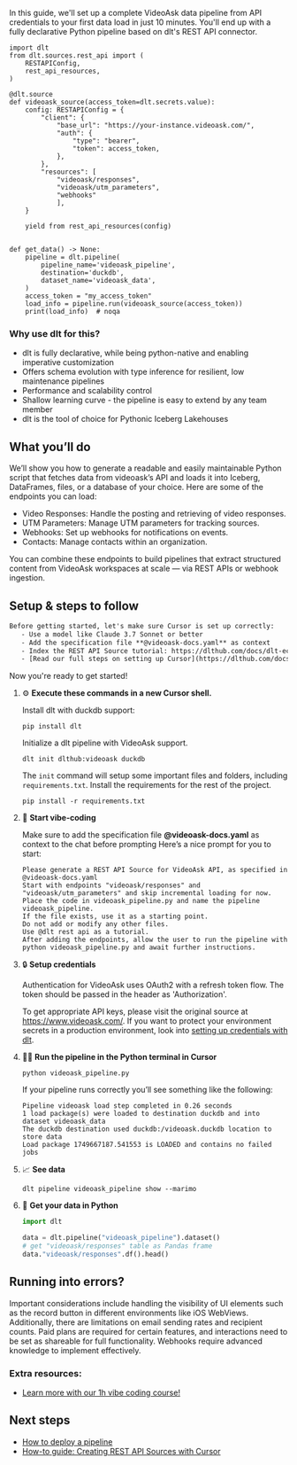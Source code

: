 In this guide, we'll set up a complete VideoAsk data pipeline from API credentials to your first data load in just 10 minutes. You'll end up with a fully declarative Python pipeline based on dlt's REST API connector.

```python-outcome
import dlt
from dlt.sources.rest_api import (
    RESTAPIConfig,
    rest_api_resources,
)

@dlt.source
def videoask_source(access_token=dlt.secrets.value):
    config: RESTAPIConfig = {
        "client": {
            "base_url": "https://your-instance.videoask.com/",
            "auth": {
                "type": "bearer",
                "token": access_token,
            },
        },
        "resources": [
            "videoask/responses",
            "videoask/utm_parameters",
            "webhooks"
            ],
    }

    yield from rest_api_resources(config)


def get_data() -> None:
    pipeline = dlt.pipeline(
        pipeline_name='videoask_pipeline',
        destination='duckdb',
        dataset_name='videoask_data', 
    )
    access_token = "my_access_token"
    load_info = pipeline.run(videoask_source(access_token))
    print(load_info)  # noqa
```

### Why use dlt for this?

- dlt is fully declarative, while being python-native and enabling imperative customization
- Offers schema evolution with type inference for resilient, low maintenance pipelines
- Performance and scalability control
- Shallow learning curve - the pipeline is easy to extend by any team member
- dlt is the tool of choice for Pythonic Iceberg Lakehouses

## What you’ll do

We’ll show you how to generate a readable and easily maintainable Python script that fetches data from videoask’s API and loads it into Iceberg, DataFrames, files, or a database of your choice. Here are some of the endpoints you can load:

- Video Responses: Handle the posting and retrieving of video responses.
- UTM Parameters: Manage UTM parameters for tracking sources.
- Webhooks: Set up webhooks for notifications on events.
- Contacts: Manage contacts within an organization.

You can combine these endpoints to build pipelines that extract structured content from VideoAsk workspaces at scale — via REST APIs or webhook ingestion.

## Setup & steps to follow

```default
Before getting started, let's make sure Cursor is set up correctly:
   - Use a model like Claude 3.7 Sonnet or better
   - Add the specification file **@videoask-docs.yaml** as context
   - Index the REST API Source tutorial: https://dlthub.com/docs/dlt-ecosystem/verified-sources/rest_api/ and add it to context as **@dlt rest api**
   - [Read our full steps on setting up Cursor](https://dlthub.com/docs/dlt-ecosystem/llm-tooling/cursor-restapi#23-configuring-cursor-with-documentation)
```

Now you're ready to get started! 

1. ⚙️ **Execute these commands in a new Cursor shell.**
    
    Install dlt with duckdb support:
    ```shell
    pip install dlt
    ```

    Initialize a dlt pipeline with VideoAsk support.
    ```shell
    dlt init dlthub:videoask duckdb
    ```

    The `init` command will setup some important files and folders, including `requirements.txt`. Install the requirements for the rest of the project.
    ```shell
    pip install -r requirements.txt
    ```
    
2. 🤠 **Start vibe-coding**
    
    Make sure to add the specification file **@videoask-docs.yaml** as context to the chat before prompting
    Here’s a nice prompt for you to start: 
    
    ```prompt
    Please generate a REST API Source for VideoAsk API, as specified in @videoask-docs.yaml 
    Start with endpoints "videoask/responses" and "videoask/utm_parameters" and skip incremental loading for now. 
    Place the code in videoask_pipeline.py and name the pipeline videoask_pipeline. 
    If the file exists, use it as a starting point. 
    Do not add or modify any other files. 
    Use @dlt rest api as a tutorial. 
    After adding the endpoints, allow the user to run the pipeline with python videoask_pipeline.py and await further instructions.
    ```

    
3. 🔒 **Setup credentials** 
    
    Authentication for VideoAsk uses OAuth2 with a refresh token flow. The token should be passed in the header as 'Authorization'.
    
    To get appropriate API keys, please visit the original source at https://www.videoask.com/.
    If you want to protect your environment secrets in a production environment, look into [setting up credentials with dlt](https://dlthub.com/docs/walkthroughs/add_credentials).
    
4. 🏃‍♀️ **Run the pipeline in the Python terminal in Cursor**
    
    ```shell
    python videoask_pipeline.py
    ```
    
    If your pipeline runs correctly you’ll see something like the following:
    
    ```shell
    Pipeline videoask load step completed in 0.26 seconds
    1 load package(s) were loaded to destination duckdb and into dataset videoask_data
    The duckdb destination used duckdb:/videoask.duckdb location to store data
    Load package 1749667187.541553 is LOADED and contains no failed jobs
    ```
    
5. 📈 **See data**
    
    ```shell
    dlt pipeline videoask_pipeline show --marimo
    ```
    
6. 🐍 **Get your data in Python**
    
    ```python
    import dlt

   data = dlt.pipeline("videoask_pipeline").dataset()
   # get "videoask/responses" table as Pandas frame
   data."videoask/responses".df().head()
    ```

## Running into errors?

Important considerations include handling the visibility of UI elements such as the record button in different environments like iOS WebViews. Additionally, there are limitations on email sending rates and recipient counts. Paid plans are required for certain features, and interactions need to be set as shareable for full functionality. Webhooks require advanced knowledge to implement effectively.

### Extra resources:

- [Learn more with our 1h vibe coding course!](https://www.youtube.com/watch?v=GGid70rnJuM)

## Next steps

- [How to deploy a pipeline](https://dlthub.com/docs/walkthroughs/deploy-a-pipeline)
- [How-to guide: Creating REST API Sources with Cursor](https://dlthub.com/docs/dlt-ecosystem/llm-tooling/cursor-restapi)